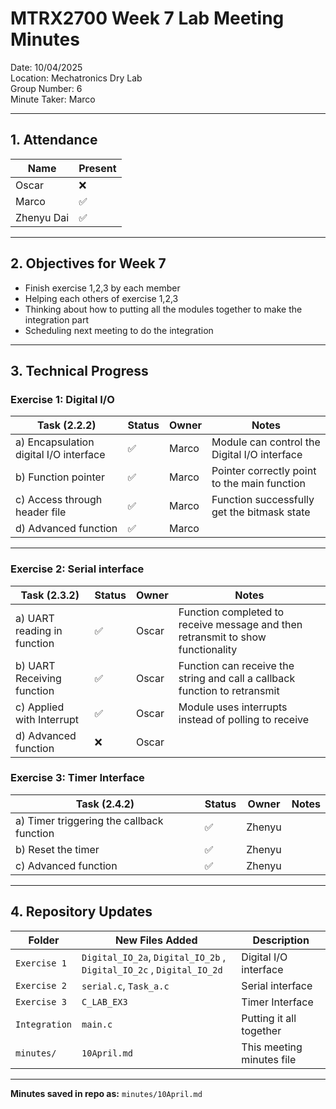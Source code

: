 # MTRX2700 Week 7 Lab Meeting Minutes  
Date: 10/04/2025  
Location: Mechatronics Dry Lab  
Group Number: 6    
Minute Taker: Marco 

---

## 1. Attendance

| Name           | Present | 
|----------------|---------|
| Oscar       | ❌       | 
| Marco       | ✅       | 
| Zhenyu Dai  | ✅       | 

---

## 2. Objectives for Week 7

- Finish exercise 1,2,3 by each member
- Helping each others of exercise 1,2,3
- Thinking about how to putting all the modules together to make the integration part
- Scheduling next meeting to do the integration

---

## 3. Technical Progress

### **Exercise 1: Digital I/O**
| Task (2.2.2)                              | Status | Owner     | Notes                                                                 |
|------------------------------------------|--------|-----------|-----------------------------------------------------------------------|
| a) Encapsulation digital I/O interface    | ✅   | Marco  | Module can control the Digital I/O interface  |
| b) Function pointer                       | ✅   | Marco  | Pointer correctly point to the main function  |
| c) Access through header file             | ✅   | Marco  | Function successfully get the bitmask state   |
| d) Advanced function                      | ✅   | Marco  |   |


---

### **Exercise 2: Serial interface**
| Task (2.3.2)                                | Status | Owner     | Notes                                                             |
|--------------------------------------------|--------|-----------|-------------------------------------------------------------------|
| a) UART reading in function                | ✅     | Oscar  | Function completed to receive message and then retransmit to show functionality |
| b) UART Receiving function                 | ✅     | Oscar  | Function can receive the string and call a callback function to retransmit |
| c) Applied with Interrupt                  | ✅     | Oscar  | Module uses interrupts instead of polling to receive |
| d) Advanced function                       | ❌     | Oscar  |  |


### **Exercise 3: Timer Interface**
| Task (2.4.2)                                | Status | Owner     | Notes                                                             |
|--------------------------------------------|--------|-----------|-------------------------------------------------------------------|
| a) Timer triggering the callback function  | ✅     | Zhenyu  |      |
| b) Reset the timer                         | ✅     | Zhenyu  |      |
| c) Advanced function                       | ✅     | Zhenyu  |      |


---

## 4. Repository Updates

| Folder     | New Files Added                                      | Description                                    |
|------------|------------------------------------------------------|------------------------------------------------|
| `Exercise 1` | `Digital_IO_2a`, `Digital_IO_2b` , `Digital_IO_2c` , `Digital_IO_2d`                                             | Digital I/O interface                          |
| `Exercise 2` | `serial.c`, `Task_a.c`                                            | Serial interface                               |
| `Exercise 3` | `C_LAB_EX3`                                            | Timer Interface                                |
| `Integration` | `main.c`                                            | Putting it all together                        |
| `minutes/`   | `10April.md`                                   | This meeting minutes file                      |

---


**Minutes saved in repo as:** `minutes/10April.md`
